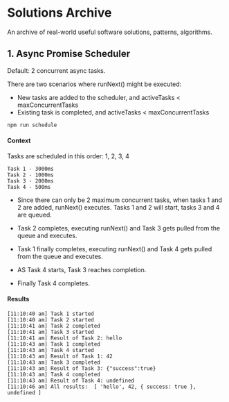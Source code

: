 # Solutions Archive

An archive of real-world useful software solutions, patterns, algorithms.

## 1. Async Promise Scheduler

Default: 2 concurrent async tasks.

There are two scenarios where runNext() might be executed:

- New tasks are added to the scheduler, and activeTasks < maxConcurrentTasks
- Existing task is completed, and activeTasks < maxConcurrentTasks

```bash
npm run schedule
```

#### Context

Tasks are scheduled in this order: 1, 2, 3, 4

```
Task 1 - 3000ms
Task 2 - 1000ms
Task 3 - 2000ms
Task 4 - 500ms
```

- Since there can only be 2 maximum concurrent tasks, when tasks 1 and 2 are added, runNext() executes. Tasks 1 and 2 will start, tasks 3 and 4 are queued.

- Task 2 completes, executing runNext() and Task 3 gets pulled from the queue and executes.

- Task 1 finally completes, executing runNext() and Task 4 gets pulled from the queue and executes.

- AS Task 4 starts, Task 3 reaches completion.

- Finally Task 4 completes.

#### Results

```
[11:10:40 am] Task 1 started
[11:10:40 am] Task 2 started
[11:10:41 am] Task 2 completed
[11:10:41 am] Task 3 started
[11:10:41 am] Result of Task 2: hello
[11:10:43 am] Task 1 completed
[11:10:43 am] Task 4 started
[11:10:43 am] Result of Task 1: 42
[11:10:43 am] Task 3 completed
[11:10:43 am] Result of Task 3: {"success":true}
[11:10:43 am] Task 4 completed
[11:10:43 am] Result of Task 4: undefined
[11:10:46 am] All results:  [ 'hello', 42, { success: true }, undefined ]
```
